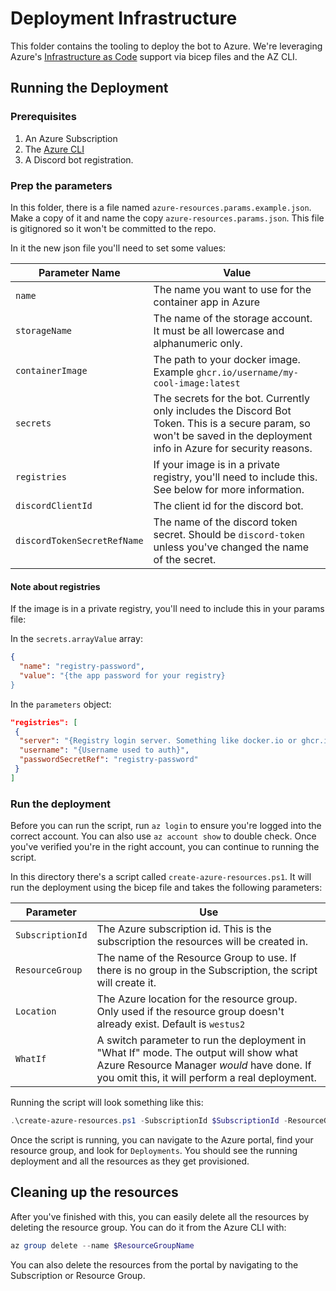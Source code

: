 # Deployment Infrastructure

This folder contains the tooling to deploy the bot to Azure. We're leveraging Azure's [Infrastructure as Code](https://en.wikipedia.org/wiki/Infrastructure_as_code) support via bicep files and the AZ CLI.

## Running the Deployment

### Prerequisites

1. An Azure Subscription
2. The [Azure CLI](https://learn.microsoft.com/en-us/cli/azure/)
3. A Discord bot registration.

### Prep the parameters

In this folder, there is a file named `azure-resources.params.example.json`. Make a copy of it and name the copy `azure-resources.params.json`. This file is gitignored so it won't be committed to the repo.

In it the new json file you'll need to set some values:

| Parameter Name              | Value                                                                                                                                                                   |
| --------------------------- | ----------------------------------------------------------------------------------------------------------------------------------------------------------------------- |
| `name`                      | The name you want to use for the container app in Azure                                                                                                                 |
| `storageName`               | The name of the storage account. It must be all lowercase and alphanumeric only.                                                                                        |
| `containerImage`            | The path to your docker image. Example `ghcr.io/username/my-cool-image:latest`                                                                                          |
| `secrets`                   | The secrets for the bot. Currently only includes the Discord Bot Token. This is a secure param, so won't be saved in the deployment info in Azure for security reasons. |
| `registries`                | If your image is in a private registry, you'll need to include this. See below for more information.                                                                    |
| `discordClientId`           | The client id for the discord bot.                                                                                                                                      |
| `discordTokenSecretRefName` | The name of the discord token secret. Should be `discord-token` unless you've changed the name of the secret.                                                           |

#### Note about registries

If the image is in a private registry, you'll need to include this in your params file:

In the `secrets.arrayValue` array:

```json
{
  "name": "registry-password",
  "value": "{the app password for your registry}
}
```

In the `parameters` object:

```json
"registries": [
 {
  "server": "{Registry login server. Something like docker.io or ghcr.io}",
  "username": "{Username used to auth}",
  "passwordSecretRef": "registry-password"
 }
]
```

### Run the deployment

Before you can run the script, run `az login` to ensure you're logged into the correct account. You can also use `az account show` to double check. Once you've verified you're in the right account, you can continue to running the script.

In this directory there's a script called `create-azure-resources.ps1`. It will run the deployment using the bicep file and takes the following parameters:

| Parameter        | Use                                                                                                                                                                                  |
| ---------------- | ------------------------------------------------------------------------------------------------------------------------------------------------------------------------------------ |
| `SubscriptionId` | The Azure subscription id. This is the subscription the resources will be created in.                                                                                                |
| `ResourceGroup`  | The name of the Resource Group to use. If there is no group in the Subscription, the script will create it.                                                                          |
| `Location`       | The Azure location for the resource group. Only used if the resource group doesn't already exist. Default is `westus2`                                                               |
| `WhatIf`         | A switch parameter to run the deployment in "What If" mode. The output will show what Azure Resource Manager _would_ have done. If you omit this, it will perform a real deployment. |

Running the script will look something like this:

```powershell
.\create-azure-resources.ps1 -SubscriptionId $SubscriptionId -ResourceGroup my-discord-bot-rg -Location westus
```

Once the script is running, you can navigate to the Azure portal, find your resource group, and look for `Deployments`. You should see the running deployment and all the resources as they get provisioned.

## Cleaning up the resources

After you've finished with this, you can easily delete all the resources by deleting the resource group. You can do it from the Azure CLI with:

```powershell
az group delete --name $ResourceGroupName
```

You can also delete the resources from the portal by navigating to the Subscription or Resource Group.
